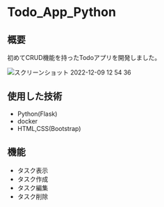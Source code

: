 # Todo_App_Python
## 概要
初めてCRUD機能を持ったTodoアプリを開発しました。

![スクリーンショット 2022-12-09 12 54 36](https://user-images.githubusercontent.com/85020730/206636998-6a257e50-f313-4364-9afa-c191a1185358.png)


## 使用した技術
- Python(Flask)
- docker
- HTML,CSS(Bootstrap)

## 機能
- タスク表示
- タスク作成
- タスク編集
- タスク削除